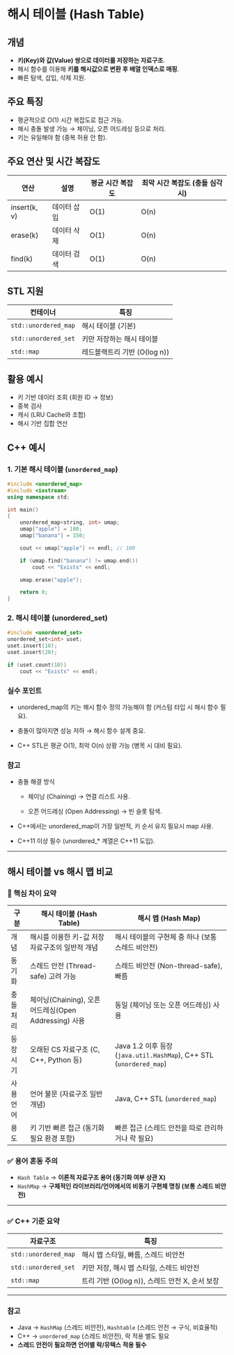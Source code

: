 # 해시 테이블 (Hash Table)

## 개념
- **키(Key)와 값(Value) 쌍으로 데이터를 저장하는 자료구조**.
- 해시 함수를 이용해 **키를 해시값으로 변환 후 배열 인덱스로 매핑**.
- 빠른 탐색, 삽입, 삭제 지원.

## 주요 특징
- 평균적으로 O(1) 시간 복잡도로 접근 가능.
- 해시 충돌 발생 가능 → 체이닝, 오픈 어드레싱 등으로 처리.
- 키는 유일해야 함 (중복 허용 안 함).

## 주요 연산 및 시간 복잡도
| 연산       | 설명            | 평균 시간 복잡도 | 최악 시간 복잡도 (충돌 심각 시) |
|----------|-----------------|-----------------|---------------------------|
| insert(k, v) | 데이터 삽입       | O(1)            | O(n)                      |
| erase(k)     | 데이터 삭제       | O(1)            | O(n)                      |
| find(k)      | 데이터 검색       | O(1)            | O(n)                      |

## STL 지원
| 컨테이너            | 특징                            |
|--------------------|------------------------------|
| `std::unordered_map` | 해시 테이블 (기본)              |
| `std::unordered_set` | 키만 저장하는 해시 테이블        |
| `std::map`          | 레드블랙트리 기반 (O(log n))    |

## 활용 예시
- 키 기반 데이터 조회 (회원 ID → 정보)
- 중복 검사
- 캐시 (LRU Cache와 조합)
- 해시 기반 집합 연산

## C++ 예시

### 1. 기본 해시 테이블 (`unordered_map`)
```cpp
#include <unordered_map>
#include <iostream>
using namespace std;

int main()
{
    unordered_map<string, int> umap;
    umap["apple"] = 100;
    umap["banana"] = 150;

    cout << umap["apple"] << endl; // 100

    if (umap.find("banana") != umap.end())
        cout << "Exists" << endl;

    umap.erase("apple");

    return 0;
}
```
### 2. 해시 테이블 (unordered_set)
```cpp
#include <unordered_set>
unordered_set<int> uset;
uset.insert(10);
uset.insert(20);

if (uset.count(10))
    cout << "Exists" << endl;
```
### 실수 포인트
- unordered_map의 키는 해시 함수 정의 가능해야 함 (커스텀 타입 시 해시 함수 필요).

- 충돌이 많아지면 성능 저하 → 해시 함수 설계 중요.

- C++ STL은 평균 O(1), 최악 O(n) 상황 가능 (병목 시 대비 필요).

### 참고
- 충돌 해결 방식

  - 체이닝 (Chaining) → 연결 리스트 사용.

  - 오픈 어드레싱 (Open Addressing) → 빈 슬롯 탐색.

- C++에서는 unordered_map이 가장 일반적,
키 순서 유지 필요시 map 사용.

- C++11 이상 필수 (unordered_* 계열은 C++11 도입).
---

## 해시 테이블 vs 해시 맵 비교

### 📌 핵심 차이 요약

| 구분             | 해시 테이블 (Hash Table)                             | 해시 맵 (Hash Map)                                     |
|----------------|----------------------------------------------------|-----------------------------------------------------|
| 개념            | 해시를 이용한 키-값 저장 자료구조의 일반적 개념            | 해시 테이블의 구현체 중 하나 (보통 스레드 비안전)            |
| 동기화          | 스레드 안전 (Thread-safe) 고려 가능                  | 스레드 비안전 (Non-thread-safe), 빠름                   |
| 충돌 처리       | 체이닝(Chaining), 오픈 어드레싱(Open Addressing) 사용   | 동일 (체이닝 또는 오픈 어드레싱) 사용                      |
| 등장 시기        | 오래된 CS 자료구조 (C, C++, Python 등)                | Java 1.2 이후 등장 (`java.util.HashMap`), C++ STL (`unordered_map`) |
| 사용 언어        | 언어 불문 (자료구조 일반 개념)                        | Java, C++ STL (`unordered_map`)                            |
| 용도            | 키 기반 빠른 접근 (동기화 필요 환경 포함)              | 빠른 접근 (스레드 안전을 따로 관리하거나 락 필요)            |


### ✅ 용어 혼동 주의
- `Hash Table` → **이론적 자료구조 용어 (동기화 여부 상관 X)**  
- `HashMap` → **구체적인 라이브러리/언어에서의 비동기 구현체 명칭 (보통 스레드 비안전)**

---

### ✅ C++ 기준 요약

| 자료구조              | 특징                                      |
|----------------------|----------------------------------------|
| `std::unordered_map`  | 해시 맵 스타일, 빠름, 스레드 비안전               |
| `std::unordered_set`  | 키만 저장, 해시 맵 스타일, 스레드 비안전         |
| `std::map`            | 트리 기반 (O(log n)), 스레드 안전 X, 순서 보장     |

---

### 참고
- Java → `HashMap` (스레드 비안전), `Hashtable` (스레드 안전 → 구식, 비효율적)  
- C++ → `unordered_map` (스레드 비안전), 락 적용 별도 필요  
- **스레드 안전이 필요하면 언어별 락/뮤텍스 적용 필수**

